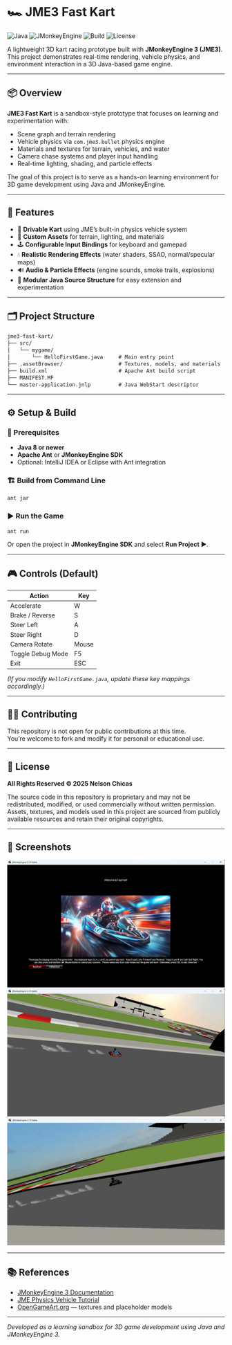 # 🏎️ JME3 Fast Kart

![Java](https://img.shields.io/badge/Java-8%2B-blue)
![JMonkeyEngine](https://img.shields.io/badge/JMonkeyEngine-3.x-orange)
![Build](https://img.shields.io/badge/Build-Apache%20Ant-lightgrey)
![License](https://img.shields.io/badge/License-All%20Rights%20Reserved-red)

A lightweight 3D kart racing prototype built with **JMonkeyEngine 3 (JME3)**.  
This project demonstrates real-time rendering, vehicle physics, and environment interaction in a 3D Java-based game engine.

---

## 📦 Overview

**JME3 Fast Kart** is a sandbox-style prototype that focuses on learning and experimentation with:
- Scene graph and terrain rendering
- Vehicle physics via `com.jme3.bullet` physics engine
- Materials and textures for terrain, vehicles, and water
- Camera chase systems and player input handling
- Real-time lighting, shading, and particle effects

The goal of this project is to serve as a hands-on learning environment for 3D game development using Java and JMonkeyEngine.

---

## 🧩 Features

- 🏁 **Drivable Kart** using JME’s built-in physics vehicle system  
- 🌄 **Custom Assets** for terrain, lighting, and materials  
- 🕹️ **Configurable Input Bindings** for keyboard and gamepad  
- 💧 **Realistic Rendering Effects** (water shaders, SSAO, normal/specular maps)  
- 🔊 **Audio & Particle Effects** (engine sounds, smoke trails, explosions)  
- 🧠 **Modular Java Source Structure** for easy extension and experimentation  

---

## 🗂️ Project Structure

```
jme3-fast-kart/
├── src/
│   └── mygame/
│       └── HelloFirstGame.java     # Main entry point
├── .assetBrowser/                  # Textures, models, and materials
├── build.xml                       # Apache Ant build script
├── MANIFEST.MF
└── master-application.jnlp         # Java WebStart descriptor
```

---

## ⚙️ Setup & Build

### 🧰 Prerequisites

- **Java 8 or newer**
- **Apache Ant** or **JMonkeyEngine SDK**  
- Optional: IntelliJ IDEA or Eclipse with Ant integration

### 🏗️ Build from Command Line

```bash
ant jar
```

### ▶️ Run the Game

```bash
ant run
```

Or open the project in **JMonkeyEngine SDK** and select **Run Project** ▶️.

---

## 🎮 Controls (Default)

| Action | Key |
|--------|-----|
| Accelerate | W |
| Brake / Reverse | S |
| Steer Left | A |
| Steer Right | D |
| Camera Rotate | Mouse |
| Toggle Debug Mode | F5 |
| Exit | ESC |

*(If you modify `HelloFirstGame.java`, update these key mappings accordingly.)*

---

## 🧑‍💻 Contributing

This repository is not open for public contributions at this time.  
You’re welcome to fork and modify it for personal or educational use.

---

## 🪪 License

**All Rights Reserved © 2025 Nelson Chicas**

The source code in this repository is proprietary and may not be redistributed, modified, or used commercially without written permission.  
Assets, textures, and models used in this project are sourced from publicly available resources and retain their original copyrights.

---

## 📸 Screenshots
![Kart Screenshot](https://raw.githubusercontent.com/nchicas224/jme3-fast-kart/main/assets/screenshots/screenshot-1.jpeg)
![Kart Screenshot](https://raw.githubusercontent.com/nchicas224/jme3-fast-kart/main/assets/screenshots/screenshot-2.jpeg)
![Kart Screenshot](https://raw.githubusercontent.com/nchicas224/jme3-fast-kart/main/assets/screenshots/screenshot-3.jpeg)

---

## 📚 References

- [JMonkeyEngine 3 Documentation](https://wiki.jmonkeyengine.org/)
- [JME Physics Vehicle Tutorial](https://wiki.jmonkeyengine.org/docs/3.5/tutorials/physics_vehicle.html)
- [OpenGameArt.org](https://opengameart.org/) — textures and placeholder models

---

*Developed as a learning sandbox for 3D game development using Java and JMonkeyEngine 3.*
